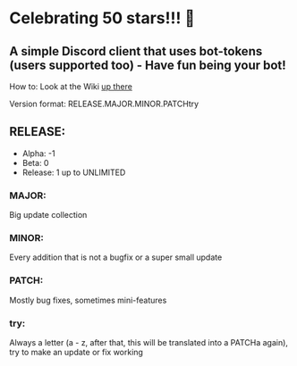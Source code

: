 # Celebrating 50 stars!!! :tada:

## A simple Discord client that uses bot-tokens (users supported too) - Have fun being your bot!

How to: Look at the Wiki [up there](https://github.com/tudbut/bottyclient/wiki)

Version format: RELEASE.MAJOR.MINOR.PATCHtry

## RELEASE:
- Alpha: -1
- Beta: 0
- Release: 1 up to UNLIMITED

### MAJOR:
 Big update collection

### MINOR:
 Every addition that is not a bugfix or a super small update

### PATCH:
 Mostly bug fixes, sometimes mini-features

### try:
 Always a letter (a - z, after that, this will be translated into a PATCHa again), try to make an update or fix working
